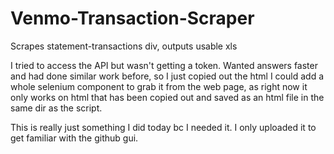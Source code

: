 # Venmo-Transaction-Scraper
Scrapes statement-transactions div, outputs usable xls

I tried to access the API but wasn't getting a token. Wanted answers faster and had done similar work before, so I just copied out the html
I could add a whole selenium component to grab it from the web page, as right now it only works on html that
has been copied out and saved as an html file in the same dir as the script.

This is really just something I did today bc I needed it. I only uploaded it to get familiar with the github gui.

